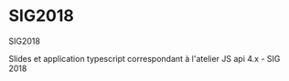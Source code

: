 # SIG2018
SIG2018

Slides et application typescript correspondant à l'atelier JS api 4.x - SIG 2018
